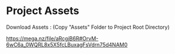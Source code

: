 # Project Assets

Download Assets :
(Copy "Assets" Folder to Project Root Directory)

https://mega.nz/file/aRcgjB6R#OrvM-6wC6a_0WQRL8x5X5fcLBuxagFsVdrn75d4NAM0